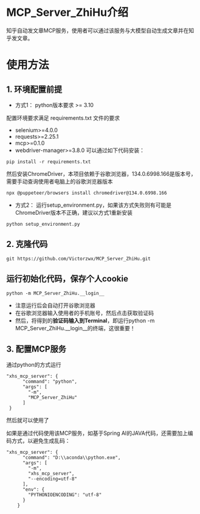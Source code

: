# MCP_Server_ZhiHu介绍
知乎自动发文章MCP服务，使用者可以通过该服务与大模型自动生成文章并在知乎发文章。

# 使用方法

## 1. 环境配置前提
- 方式1：
python版本要求 >= 3.10

配置环境要求满足 requirements.txt 文件的要求
  - selenium>=4.0.0
  - requests>=2.25.1
  - mcp>=0.1.0
  - webdriver-manager>=3.8.0
可以通过如下代码安装：
```
pip install -r requirements.txt
```
然后安装ChromeDriver，本项目依赖于谷歌浏览器，134.0.6998.166是版本号，需要手动查询使用者电脑上的谷歌浏览器版本
```
npx @puppeteer/browsers install chromedriver@134.0.6998.166
```
- 方式2：
运行setup_environment.py，如果该方式失败则有可能是ChromeDriver版本不正确，建议以方式1重新安装
```
python setup_environment.py
```
## 2. 克隆代码

```
git https://github.com/Victorzwx/MCP_Server_ZhiHu.git
```
## 运行初始化代码，保存个人cookie

```
python -m MCP_Server_ZhiHu.__login__
```
- 注意运行后会自动打开谷歌浏览器
- 在谷歌浏览器输入使用者的手机账号，然后点击获取验证码
- 然后，将得到的**验证码输入到Terminal**，即运行python -m MCP_Server_ZhiHu.__login__的终端，这很重要！

## 3. 配置MCP服务
通过python的方式运行
```
"xhs_mcp_server": {
      "command": "python",
      "args": [
        "-m",
        "MCP_Server_ZhiHu"
      ]
 }
```
然后就可以使用了

如果是通过代码使用该MCP服务，如基于Spring AI的JAVA代码，还需要加上编码方式，以避免生成乱码：
```
"xhs_mcp_server": {
      "command": "D:\\aconda\\python.exe",
      "args": [
        "-m",
        "xhs_mcp_server",
        "--encoding=utf-8"
      ],
      "env": {
        "PYTHONIOENCODING": "utf-8"
      }
    }
```
